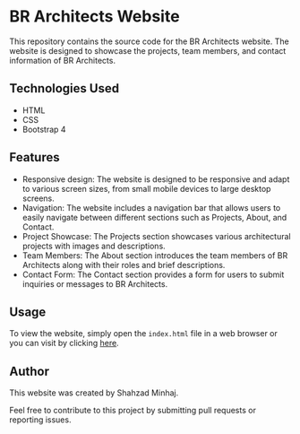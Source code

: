# BR Architects Website

This repository contains the source code for the BR Architects website. The website is designed to showcase the projects, team members, and contact information of BR Architects.

## Technologies Used
- HTML
- CSS
- Bootstrap 4

## Features
- Responsive design: The website is designed to be responsive and adapt to various screen sizes, from small mobile devices to large desktop screens.
- Navigation: The website includes a navigation bar that allows users to easily navigate between different sections such as Projects, About, and Contact.
- Project Showcase: The Projects section showcases various architectural projects with images and descriptions.
- Team Members: The About section introduces the team members of BR Architects along with their roles and brief descriptions.
- Contact Form: The Contact section provides a form for users to submit inquiries or messages to BR Architects.

## Usage
To view the website, simply open the `index.html` file in a web browser or you can visit by clicking [here](https://brarhitectsbs.netlify.app/).

## Author
This website was created by Shahzad Minhaj.

Feel free to contribute to this project by submitting pull requests or reporting issues.
